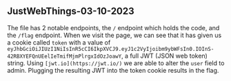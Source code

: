 ## JustWebThings-03-10-2023
The file has 2 notable endpoints, the ``/`` endpoint which holds the code, and the ``/flag`` endpoint. When we visit the page, we can see that it has given us a cookie called ``token`` with a value of ``eyJhbGciOiJIUzI1NiIsInR5cCI6IkpXVCJ9.eyJ1c2VyIjoibm9ybWFsIn0.IOInS-42RBXYEFQnUEelIeTmifMjmPlrgxIdOzJoawY``, a full JWT (JSON web token) string. Using ``[jwt.io](https://jwt.io/)`` we are able to alter the ``user`` field to admin. Plugging the resulting JWT into the token cookie results in the flag.